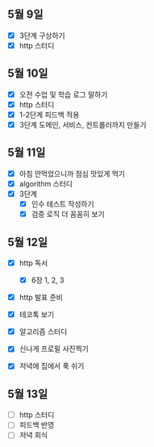 ## 5월 9일

- [x] 3단계 구상하기
- [x] http 스터디

## 5월 10일

- [x] 오전 수업 및 학습 로그 말하기
- [x] http 스터디
- [x] 1-2단계 피드백 적용
- [x] 3단계 도메인, 서비스, 컨트롤러까지 만들기

## 5월 11일

- [x] 아침 안먹었으니까 점심 맛있게 먹기
- [x] algorithm 스터디
- [x] 3단계 
  - [x] 인수 테스트 작성하기
  - [x] 검증 로직 더 꼼꼼히 보기

## 5월 12일

- [x] http 독서
  - [x] 6장 1, 2, 3
- [x] http 발표 준비
- [x] 테코톡 보기
- [x] 알고리즘 스터디
- [x] 신나게 프로필 사진찍기
- [x] 저녁에 집에서 푹 쉬기


## 5월 13일

- [ ] http 스터디
- [ ] 피드백 반영
- [ ] 저녁 회식

